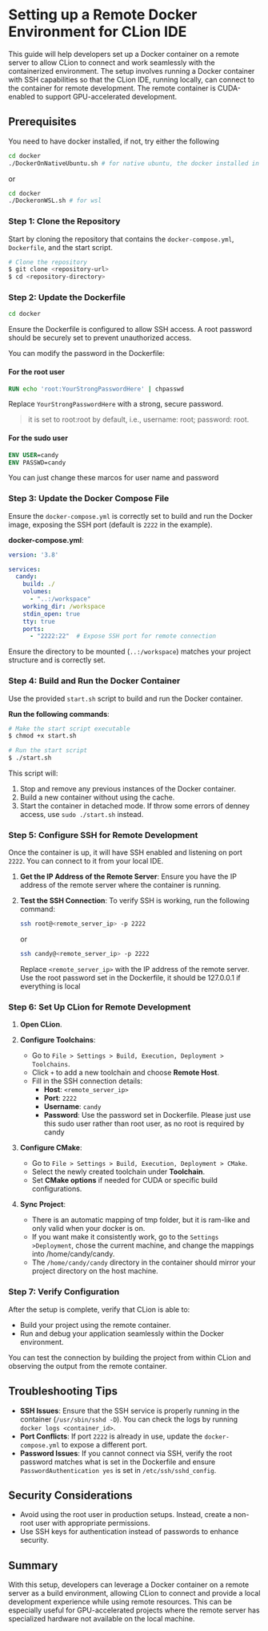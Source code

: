 # Setting up a Remote Docker Environment for CLion IDE

This guide will help developers set up a Docker container on a remote server to allow CLion to connect and work seamlessly with the containerized environment. The setup involves running a Docker container with SSH capabilities so that the CLion IDE, running locally, can connect to the container for remote development. The remote container is CUDA-enabled to support GPU-accelerated development.

## Prerequisites
You need to have docker installed, if not, try either the following
```bash
cd docker
./DockerOnNativeUbuntu.sh # for native ubuntu, the docker installed in this way requires sudo to run
```
or
```bash
cd docker
./DockeronWSL.sh # for wsl
```

### Step 1: Clone the Repository
Start by cloning the repository that contains the `docker-compose.yml`, `Dockerfile`, and the start script.
```bash
# Clone the repository
$ git clone <repository-url>
$ cd <repository-directory>
```

### Step 2: Update the Dockerfile

```bash
cd docker
```

Ensure the Dockerfile is configured to allow SSH access. A root password should be securely set to prevent unauthorized access.

You can modify the password in the Dockerfile:
#### For the root user
```dockerfile
RUN echo 'root:YourStrongPasswordHere' | chpasswd
```
Replace `YourStrongPasswordHere` with a strong, secure password.

> it is set to root:root by default, i.e., username: root; password: root.
#### For the sudo user
```dockerfile
ENV USER=candy
ENV PASSWD=candy
```
You can just change these marcos for user name and password
### Step 3: Update the Docker Compose File
Ensure the `docker-compose.yml` is correctly set to build and run the Docker image, exposing the SSH port (default is `2222` in the example).

**docker-compose.yml**:
```yaml
version: '3.8'

services:
  candy:
    build: ./
    volumes:
      - "..:/workspace"
    working_dir: /workspace
    stdin_open: true
    tty: true
    ports:
      - "2222:22"  # Expose SSH port for remote connection
```
Ensure the directory to be mounted (`..:/workspace`) matches your project structure and is correctly set.

### Step 4: Build and Run the Docker Container
Use the provided `start.sh` script to build and run the Docker container.

**Run the following commands**:
```bash
# Make the start script executable
$ chmod +x start.sh

# Run the start script
$ ./start.sh
```
This script will:
1. Stop and remove any previous instances of the Docker container.
2. Build a new container without using the cache.
3. Start the container in detached mode.
If throw some errors of denney access, use ` sudo ./start.sh ` instead.
### Step 5: Configure SSH for Remote Development
Once the container is up, it will have SSH enabled and listening on port `2222`. You can connect to it from your local IDE.

1. **Get the IP Address of the Remote Server**:
   Ensure you have the IP address of the remote server where the container is running.

2. **Test the SSH Connection**:
   To verify SSH is working, run the following command:
   ```bash
   ssh root@<remote_server_ip> -p 2222
   ```
   or
   ```bash
   ssh candy@<remote_server_ip> -p 2222
   ```
   Replace `<remote_server_ip>` with the IP address of the remote server. Use the root password set in the Dockerfile, it should be 127.0.0.1 if everything is local

### Step 6: Set Up CLion for Remote Development

1. **Open CLion**.

2. **Configure Toolchains**:
    - Go to `File > Settings > Build, Execution, Deployment > Toolchains`.
    - Click `+` to add a new toolchain and choose **Remote Host**.
    - Fill in the SSH connection details:
        - **Host**: `<remote_server_ip>`
        - **Port**: `2222`
        - **Username**: `candy`
        - **Password**: Use the password set in Dockerfile.
    Please just use this sudo user rather than root user, as no root is required by candy

3. **Configure CMake**:
    - Go to `File > Settings > Build, Execution, Deployment > CMake`.
    - Select the newly created toolchain under **Toolchain**.
    - Set **CMake options** if needed for CUDA or specific build configurations.

4. **Sync Project**:
    - There is an automatic mapping of tmp folder, but it is ram-like and only valid when your docker is on.
    - If you want make it consistently work, go to the ` Settings >Deployment `, chose the current machine, and change the mappings into /home/candy/candy.
    - The `/home/candy/candy` directory in the container should mirror your project directory on the host machine.

### Step 7: Verify Configuration
After the setup is complete, verify that CLion is able to:
- Build your project using the remote container.
- Run and debug your application seamlessly within the Docker environment.

You can test the connection by building the project from within CLion and observing the output from the remote container.

## Troubleshooting Tips
- **SSH Issues**: Ensure that the SSH service is properly running in the container (`/usr/sbin/sshd -D`). You can check the logs by running `docker logs <container_id>`.
- **Port Conflicts**: If port `2222` is already in use, update the `docker-compose.yml` to expose a different port.
- **Password Issues**: If you cannot connect via SSH, verify the root password matches what is set in the Dockerfile and ensure `PasswordAuthentication yes` is set in `/etc/ssh/sshd_config`.

## Security Considerations
- Avoid using the root user in production setups. Instead, create a non-root user with appropriate permissions.
- Use SSH keys for authentication instead of passwords to enhance security.

## Summary
With this setup, developers can leverage a Docker container on a remote server as a build environment, allowing CLion to connect and provide a local development experience while using remote resources. This can be especially useful for GPU-accelerated projects where the remote server has specialized hardware not available on the local machine.


